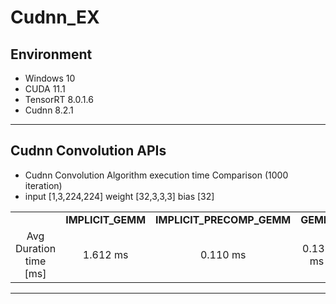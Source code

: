 # Cudnn_EX


## Environment
- Windows 10
- CUDA 11.1
- TensorRT 8.0.1.6
- Cudnn 8.2.1
***
## Cudnn Convolution APIs
- Cudnn Convolution Algorithm execution time Comparison (1000 iteration)   
- input [1,3,224,224] weight [32,3,3,3] bias [32]   

<table border="0"  width="100%">
	<tbody align="center">
		<tr>
			<td></td>
			<td><strong>IMPLICIT_GEMM</strong></td>
            <td><strong>IMPLICIT_PRECOMP_GEMM</strong></td>
            <td><strong>GEMM</strong></td>
            <td><strong>FFT</strong></td>
            <td><strong>FFT_TILING</strong></td>
            <td><strong>WINOGRAD</strong></td>
            <td><strong>WINOGRAD_NONFUSED</strong></td>
		</tr>
		<tr>
			<td>Avg Duration time [ms]</td>
			<td>1.612 ms</td>
			<td>0.110 ms </td>
			<td>0.135 ms</td>
			<td>1.655 ms</td>
			<td>1.305 ms</td>
			<td>0.105 ms</td>
			<td>2.868 ms</td>
		</tr>
	</tbody>
</table>

***